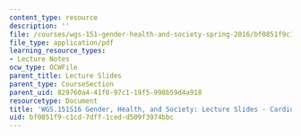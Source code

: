 ```yaml
---
content_type: resource
description: ''
file: /courses/wgs-151-gender-health-and-society-spring-2016/bf0851f9c1cd7dff1cedd509f3974bbc_MITWGS_151S16_Week2.pdf
file_type: application/pdf
learning_resource_types:
- Lecture Notes
ocw_type: OCWFile
parent_title: Lecture Slides
parent_type: CourseSection
parent_uid: 829760a4-41f0-97c1-19f5-998b59d4a918
resourcetype: Document
title: 'WGS.151S16 Gender, Health, and Society: Lecture Slides - Cardiovascular Disease'
uid: bf0851f9-c1cd-7dff-1ced-d509f3974bbc
---
```

